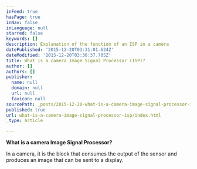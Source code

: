```yaml
---
inFeed: true
hasPage: true
inNav: false
inLanguage: null
starred: false
keywords: []
description: Explanation of the function of an ISP in a camera
datePublished: '2015-12-20T03:31:01.624Z'
dateModified: '2015-12-20T03:30:37.705Z'
title: What is a camera Image Signal Processor (ISP)?
author: []
authors: []
publisher:
  name: null
  domain: null
  url: null
  favicon: null
sourcePath: _posts/2015-12-20-what-is-a-camera-image-signal-processor-isp.md
published: true
url: what-is-a-camera-image-signal-processor-isp/index.html
_type: Article

---
```

**What is a camera Image Signal Processor?**

In a camera, it is the block that consumes the output of the sensor and produces an image that can be sent to a display.